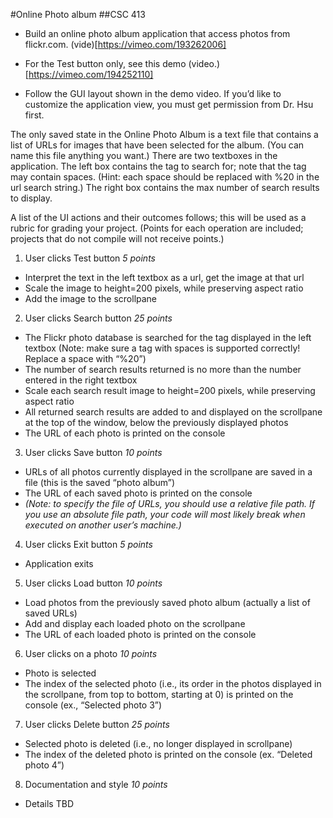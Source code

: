 #Online Photo album
##CSC 413

* Build an online photo album application that access photos from flickr.com. (vide)[https://vimeo.com/193262006]

* For the Test button only, see this demo (video.)[https://vimeo.com/194252110]

* Follow the GUI layout shown in the demo video. If you’d like to customize the application view, you must get permission from Dr. Hsu first.

The only saved state in the Online Photo Album is a text file that contains a list of URLs for images that have been selected for the album. (You can name this file anything you want.)
There are two textboxes in the application. The left box contains the tag to search for; note that the tag may contain spaces. (Hint: each space should be replaced with %20 in the url search string.) The right box contains the max number of search results to display.

A list of the UI actions and their outcomes follows; this will be used as a rubric for grading your project. (Points for each operation are included; projects that do not compile will not receive points.)

1. User clicks Test button *5 points*
  * Interpret the text in the left textbox as a url, get the image at that url 
  * Scale the image to height=200 pixels, while preserving aspect ratio 
  * Add the image to the scrollpane
2. User clicks Search button *25 points*
  * The Flickr photo database is searched for the tag displayed in the left textbox (Note: make sure a tag with spaces is supported correctly! Replace a space with “%20”)
  * The number of search results returned is no more than the number entered in the right textbox
  * Scale each search result image to height=200 pixels, while preserving aspect ratio
  * All returned search results are added to and displayed on the scrollpane at the top of the window, below the previously displayed photos
  * The URL of each photo is printed on the console
3. User clicks Save button *10 points*
  * URLs of all photos currently displayed in the scrollpane are saved in a file (this is the saved “photo album”)
  * The URL of each saved photo is printed on the console
  * *(Note: to specify the file of URLs, you should use a relative file path. If you use an absolute file path, your code will most likely break when executed on another user’s machine.)*
4. User clicks Exit button *5 points*
  * Application exits
5. User clicks Load button *10 points*
  * Load photos from the previously saved photo album (actually a list of saved URLs)
  * Add and display each loaded photo on the scrollpane
  * The URL of each loaded photo is printed on the console
6. User clicks on a photo *10 points*
  * Photo is selected
  * The index of the selected photo (i.e., its order in the photos displayed in the scrollpane, from top to bottom, starting at 0) is printed on the console (ex., “Selected photo 3”)
7. User clicks Delete button *25 points*
  * Selected photo is deleted (i.e., no longer displayed in scrollpane)
  * The index of the deleted photo is printed on the console (ex. “Deleted photo 4”)
8. Documentation and style *10 points*
  * Details TBD
